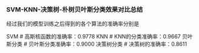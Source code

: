 ###  SVM-KNN-决策树-朴树贝叶斯分类效果对比总结


经过我们的模型训练之后得到的各个算法的准确率分别是

SVM # 高斯核函数的准确率：0.9778
KNN # KNN的分类准确率：0.9667
贝叶斯分类 # 贝叶斯分类准确率：0.9000
决策树分类 # 决策树的准确率：0.8611


